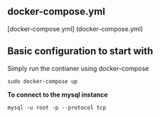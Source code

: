 ## docker-compose.yml
[docker-compose.yml] (docker-compose.yml)

## Basic configuration to start with
Simply run the contianer using docker-compose
```
sudo docker-compose up
```

__To connect to the mysql instance__
```
mysql -u root -p --protocol tcp
```

